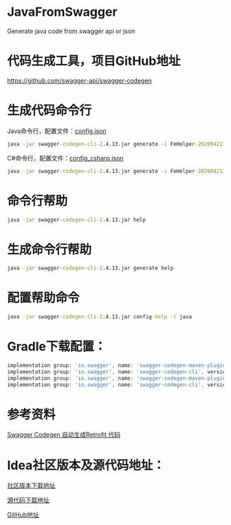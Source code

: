 # JavaFromSwagger
Generate java code from swagger api or json

# 代码生成工具，项目GitHub地址
https://github.com/swagger-api/swagger-codegen


# 生成代码命令行
Java命令行，配置文件：[config.json](config.json)
```cmd
java -jar swagger-codegen-cli-2.4.13.jar generate -i FeHelper-20200421170753.json -o client -l java -c config.json
```
C#命令行，配置文件：[config_csharp.json](config_csharp.json)
```cmd
java -jar swagger-codegen-cli-2.4.13.jar generate -i FeHelper-20200421170753.json -o client -l csharp -c config_csharp.json
```

# 命令行帮助
```cmd
java -jar swagger-codegen-cli-2.4.13.jar help	
```
# 生成命令行帮助
```cmd
java -jar swagger-codegen-cli-2.4.13.jar generate help
```
# 配置帮助命令
```cmd
java -jar swagger-codegen-cli-2.4.13.jar config-help -l java
```

# Gradle下载配置：
```groovy
implementation group: 'io.swagger', name: 'swagger-codegen-maven-plugin', version: '3.0.0-rc1'
implementation group: 'io.swagger', name: 'swagger-codegen-cli', version: '3.0.0-rc1'
implementation group: 'io.swagger', name: 'swagger-codegen-maven-plugin', version: '2.4.13'
implementation group: 'io.swagger', name: 'swagger-codegen-cli', version: '2.4.13'
```


# 参考资料
[Swagger Codegen 自动生成Retrofit 代码](https://juejin.im/entry/598d8eb86fb9a03c52459e2a)


# Idea社区版本及源代码地址：
[社区版本下载地址](https://cache-redirector.jetbrains.com/www.jetbrains.com/intellij-repository/releases/com/jetbrains/intellij/idea/ideaIC/2020.1/ideaIC-2020.1.zip)

[源代码下载地址](https://cache-redirector.jetbrains.com/www.jetbrains.com/intellij-repository/releases/com/jetbrains/intellij/idea/ideaIC/2020.1/ideaIC-2020.1-sources.jar)

[GitHub地址](https://github.com/JetBrains/intellij-community/)
